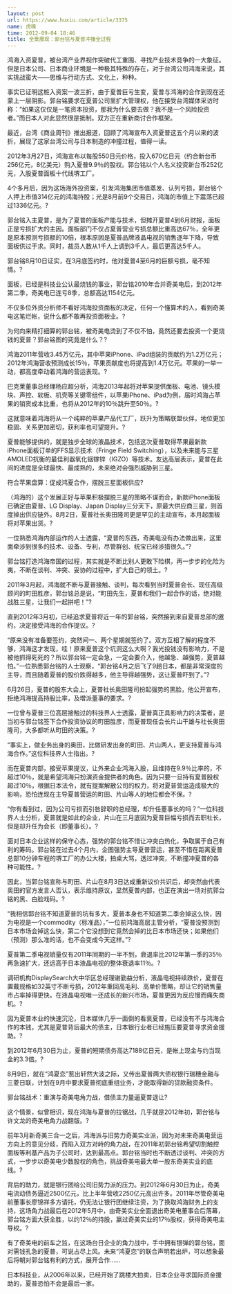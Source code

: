 ```yaml
---
layout: post
url: https://www.huxiu.com/article/3375
name: 虎嗅
time: 2012-09-04 18:46
title: 全景展现：郭台铭与夏普冲撞全过程
---
```

鸿海入资夏普，被台湾产业界视作突破代工重围、寻找产业技术竞争的一大象征。但是日本公司、日本商业环境是一种极其特殊的存在，对于台湾公司鸿海来说，其实挑战蛮大——思维与行动方式、文化上，种种。

事实已证明这桩入资案一波三折，由于夏普巨亏生变，夏普与鸿海的合作到现在还蒙上一层阴影。郭台铭要求在夏普公司里扩大管理权，他在接受台湾媒体采访时称：“如果这仅仅是一笔资本投资，那我为什么要去做？我不是一个风险投资者。”而日本人对此显然很是抵制。双方正在重新商讨合作框架。

最近，台湾《商业周刊》推出报道，回顾了鸿海宣布入资夏普这五个月以来的波折，展现了这家台湾公司与日本制造的冲撞过程，值得一读。

2012年3月27日，鸿海宣布以每股550日元价格，投入670亿日元（约合新台币256亿元，8亿美元）购入夏普9.9％的股权。郭台铭以个人名义投资新台币252亿元，入股夏普面板十代线堺工厂。

4个多月后，因为这场海外投资案，引发鸿海集团市值蒸发、认列亏损，郭台铭个人押上市值314亿元的鸿海持股；光是8月前9个交易日，鸿海的市值上下震荡已超过1336亿元。?

郭台铭入主夏普，是为了夏普的面板产能与技术，但摊开夏普4到6月财报，面板正是亏损扩大的主因。面板部门不仅占夏普营业亏损总额比重高达67％，全年更是原本预测亏损额的10倍，根本原因是夏普品牌液晶电视的销售逐年下降，导致面板供过于求。同时，裁员人数从1千人上调到3千人，最后更高达5千人。

郭台铭8月10日证实，在3月底签约时，他对夏普4至6月的巨额亏损，毫不知情。?

面板，已经是科技业公认最烧钱的事业，郭台铭2010年合并奇美电后，到2012年第二季，奇美电已连亏8季，总额高达1154亿元。

不仅多位外资分析师不看好鸿海投资面板的决定，任何一个懂算术的人，看到奇美电这笔烂帐，说什么都不敢再投资面板业。?

为何向来精打细算的郭台铭，被奇美电烫到了不仅不怕，竟然还要去投资一个更烧钱的夏普？郭台铭图的究竟是什么？?

鸿海2011年营收3.45万亿元，其中苹果iPhone、iPad组装的贡献约为1.2万亿元；2012年鸿海营收预测成长15％，苹果贡献度也将提高到1.4万亿元。苹果的一举一动，都高度牵动着鸿海的营运表现。?

巴克莱董事总经理杨应超分析，鸿海2013年起将对苹果提供面板、电池、镜头模块、声控、软板、机壳等关键零组件，以苹果iPhone、iPad为例，届时鸿海占苹果的销货成本比重，也将从2012年的10％跳升至50％。?

这就意味着鸿海将从一个纯粹的苹果产品代工厂，跃升为策略联盟伙伴，地位更加稳固、关系更加密切，获利率也可望提升。?

夏普能够提供的，就是独步全球的液晶技术，包括这次夏普取得苹果最新款iPhone面板订单的FFS显示技术（Fringe Field Switching），以及未来能与三星AMOLED抗衡的最佳利器氧化铟镓锌（IGZO）等技术。友达高层表示，夏普在此间的进度是全球最快、最成熟的，未来绝对会强烈威胁到三星。

符合苹果盘算：促成鸿夏合作，摆脱三星面板供应?

（鸿海的）这个发展正好与苹果积极摆脱三星的策略不谋而合，新款iPhone面板已确定由夏普、LG Display、Japan Display三分天下，原最大供应商三星，则首度掉出供应链外。8月2日，夏普社长奥田隆司更是罕见的主动宣布，本月起面板将对苹果出货。?

一位熟悉鸿海内部运作的人士透露，“夏普的东西，奇美电没有办法做出来，这里面牵涉到很多的技术、设备、专利，尽管群创、统宝已经涉猎很久。”?

郭台铭打造鸿海帝国的过程，其实就是不断比别人更敢下险棋，再一步步的化险为夷，不断在谈判、冲突、妥协的过程中，扩大自己的领土。?

2011年3月起，鸿海就不断与夏普接触、谈判，每次看到当时夏普会长、现任高级顾问的町田胜彦，郭台铭总是说，“町田先生，夏普和我们一起合作的话，绝对能战胜三星，让我们一起拼吧！”?

直到2012年3月初，已经追求夏普将近一年的郭台铭，突然接到来自夏普总部的邀约，决定接受鸿海的合作提议。?

“原来没有准备要签约，突然间一、两个星期就签约了。双方互相了解的程度不够，鸿海这才发现，哇！原来夏普这个坑洞这么大啊？我光投钱没有影响力，不是被他抓得死死的？所以郭台铭一定会急，一定会要介入，他越急、越强势，夏普越怕。”一位熟悉郭台铭的人士观察，“郭台铭4月之后飞了9趟日本，都是非常深度的主导，而且随着夏普的股价跌得越多，他主导得越强势，这让夏普吓到了。”?

6月26日，夏普的股东大会上，夏普社长奥田隆司扮起强势的黑脸，他公开宣布，拒绝鸿海提高持股比率，及增派董事的要求。?

一位曾与夏普三位高层接触过的科技界人士透露，夏普真正具影响力的决策者，是当初与郭台铭签下合作投资协议的町田胜彦，而夏普现任会长片山干雄与社长奥田隆司，大多都听从町田的决策。?

“事实上，做业务出身的奥田，比做研发出身的町田、片山两人，更支持夏普与鸿海合作。”这位科技界人士指出。?

而在夏普内部，接受苹果提议，让外来企业鸿海入股，且维持在9.9％比率的，不超过10％，就是希望鸿海只扮演资金提供者的角色。因为只要一旦持有夏普股权超过10％，根据日本法令，就有提案解散公司的权力，将对夏普营运造成极大的影响，恐怕连现在主导夏普营运的町田、片山等人的地位都会不保。?

“你有看到过，因为公司亏损而引咎辞职的总经理，却升任董事长的吗？”一位科技界人士分析，夏普就是如此的企业，片山在三月底因为夏普巨幅亏损而去职社长，但是却升任为会长（即董事长）。?

面对日本企业这样的保守心态，强势的郭台铭不惜让冲突白热化，争取属于自己有利的筹码。郭台铭在过去4个月内，企图强势主导夏普营运，甚至不惜在距离夏普总部10分钟车程的堺工厂的办公大楼，拍桌大骂，透过冲突，不断撞冲夏普的各种可能性。?

因此，当郭台铭宣称与町田、片山在8月3日达成重新议价共识后，却突然由代表奥田的官方发言人否认，表示维持原议，显然夏普内部，也正在演出一场对抗郭台铭的黑、白脸戏码。?

“我相信郭台铭不知道夏普的坑有多大，夏普本身也不知道第二季会掉这么快，因为电视是一个commodity（标准品），”一位前鸿海高层主管分析，“夏普没预测到日本市场会掉这么快，第二个它没想到它竟然会掉的比日本市场还快；如果他们（预测）那么准的话，也不会变成今天这样。”?

夏普第二季电视销量仅有2011年同期的一半不到，衰退率比2012年第一季的35％再急速扩大，还远高于日本液晶电视的整体衰退率11％。?

调研机构DisplaySearch大中华区总经理谢勤益分析，液晶电视持续跌价，夏普在置戴规格如32英寸不断亏损，2012年重回高毛利、高单价策略，却让它的销售量市占率掉得更快。在液晶电视唯一还成长的新兴市场，夏普更因为反应慢而痛失商机。?

因为夏普本业的快速沉沦，日本媒体几乎一面倒的看衰夏普，已经没有不与鸿海合作的本钱，尤其是夏普背后最大的债主，日本银行业者已经施压要夏普寻求资金援助。?

到2012年6月30日为止，夏普的短期债务高达7188亿日元，是帐上现金与约当现金的3.3倍。?

8月9日，就在“鸿夏恋”惹出轩然大波之际，又传出夏普两大债权银行瑞穗金融与三菱日联，计划在9月中要求夏普彻底重组业务，才能取得新的贷款融资条件。

郭台铭战术：重演与奇美电角力战，借债主力量逼夏普退让?

这个情景，似曾相识，现在鸿海与夏普的拉锯战，几乎就是2012年初，郭台铭与许文龙的奇美电角力战翻版。?

前年3月新奇美三合一之后，鸿海派与旧势力奇美实业派，因为对未来奇美电营运方向上的意见分歧，而陷入双方对峙的角力战，在2011年初郭台铭希望切割触控面板等利基产品为子公司时，达到最高点。郭台铭当时也不断透过谈判、冲突的方式，一步步以奇美电少数股权的角色，挑战奇美电最大单一股东奇美实业的底线。?

背后的助力，就是银行团给公司旧势力派的压力。到2012年6月30日为止，奇美电流动债务逼近2500亿元，比上半年营收2250亿元高出许多。2011年尽管奇美电前董事长廖锦祥多方请托，仍无法让银行团继续注资，为了换取鸿海财务上的支持，这场角力战最后在2012年5月中，由奇美实业全面退出奇美电董事会后落幕，郭台铭方面大获全胜，以约12％的持股，赢过奇美实业的17％股权，获得奇美电主导权。?

有了奇美电的前车之监，在这场台日企业的角力战中，手中拥有银弹的郭台铭，面对需钱孔急的夏普，可说占尽上风。未来“鸿夏恋”的联合声明若出炉，可以想象最后将朝对郭台铭有利的方式，展开合作……

日本科技业，从2006年以来，已经开始了跳楼大拍卖，日本企业寻求国际资金援助的，夏普恐怕不会是最后一家。

